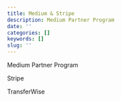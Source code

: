 ```yaml
---
title: Medium & Stripe
description: Medium Partner Program
date: ''
categories: []
keywords: []
slug: ''
---
```


Medium Partner Program

Stripe

TransferWise